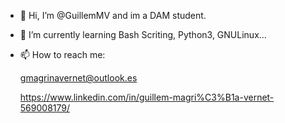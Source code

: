 - 👋 Hi, I’m @GuillemMV and im a DAM student.
- 🌱 I’m currently learning Bash Scriting, Python3, GNULinux...
- 📫 How to reach me:

     gmagrinavernet@outlook.es

     https://www.linkedin.com/in/guillem-magri%C3%B1a-vernet-569008179/

<!---
GuillemMV/GuillemMV is a ✨ special ✨ repository because its `README.md` (this file) appears on your GitHub profile.
You can click the Preview link to take a look at your changes.
--->
